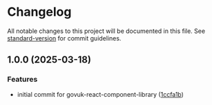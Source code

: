 # Changelog

All notable changes to this project will be documented in this file. See [standard-version](https://github.com/conventional-changelog/standard-version) for commit guidelines.

## 1.0.0 (2025-03-18)

### Features

- initial commit for govuk-react-component-library ([1ccfa1b](https://github.com/LandRegistry/govuk-react-components-library/commit/1ccfa1b0e6efef0f5252d35f642a414458411b67))
